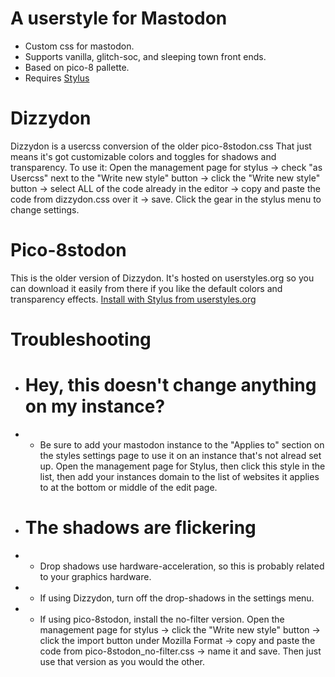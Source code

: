 # A userstyle for Mastodon
* Custom css for mastodon.
* Supports vanilla, glitch-soc, and sleeping town front ends.
* Based on pico-8 pallette.
* Requires [Stylus](https://add0n.com/stylus.html)

# Dizzydon
Dizzydon is a usercss conversion of the older pico-8stodon.css
That just means it's got customizable colors and toggles for shadows and transparency.
To use it: Open the management page for stylus -> check "as Usercss" next to the "Write new style" button -> click the "Write new style" button -> select ALL of the code already in the editor -> copy and paste the code from dizzydon.css over it -> save. Click the gear in the stylus menu to change settings.

# Pico-8stodon
This is the older version of Dizzydon. It's hosted on userstyles.org so you can download it easily from there if you like the default colors and transparency effects.
[Install with Stylus from userstyles.org](https://userstyles.org/styles/163455/pico-8stodon) 

# Troubleshooting
* # Hey, this doesn't change anything on my instance?
* * Be sure to add your mastodon instance to the "Applies to" section on the styles settings page to use it on an instance that's not alread set up. Open the management page for Stylus, then click this style in the list, then add your instances domain to the list of websites it applies to at the bottom or middle of the edit page.

* # The shadows are flickering
* * Drop shadows use hardware-acceleration, so this is probably related to your graphics hardware.
* * If using Dizzydon, turn off the drop-shadows in the settings menu.
* * If using pico-8stodon, install the no-filter version. Open the management page for stylus -> click the "Write new style" button -> click the import button under Mozilla Format -> copy and paste the code from pico-8stodon_no-filter.css -> name it and save. Then just use that version as you would the other.
